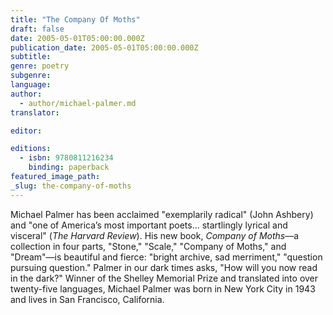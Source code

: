 ```yaml
---
title: "The Company Of Moths"
draft: false
date: 2005-05-01T05:00:00.000Z
publication_date: 2005-05-01T05:00:00.000Z
subtitle:
genre: poetry
subgenre:
language:
author:
  - author/michael-palmer.md
translator:

editor:

editions:
  - isbn: 9780811216234
    binding: paperback
featured_image_path:
_slug: the-company-of-moths
---
```


Michael Palmer has been acclaimed "exemplarily radical" (John Ashbery) and "one of America’s most important poets... startlingly lyrical and visceral" (_The Harvard Review_). His new book, _Company of Moths_––a collection in four parts, "Stone," "Scale," "Company of Moths," and "Dream"––is beautiful and fierce: "bright archive, sad merriment," "question pursuing question." Palmer in our dark times asks, "How will you now read in the dark?" Winner of the Shelley Memorial Prize and translated into over twenty-five languages, Michael Palmer was born in New York City in 1943 and lives in San Francisco, California.

